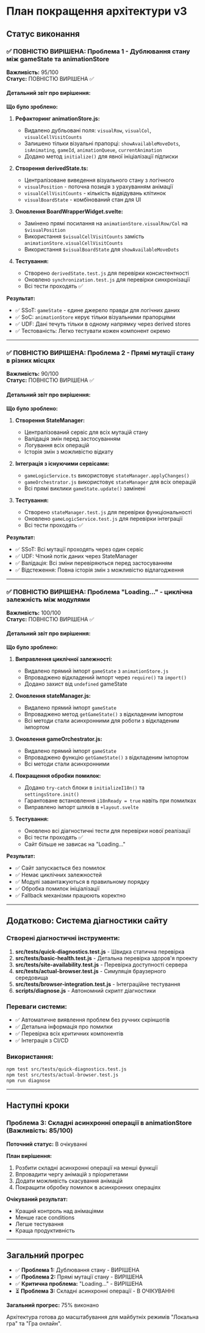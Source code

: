 # План покращення архітектури v3

## Статус виконання

### ✅ ПОВНІСТЮ ВИРІШЕНА: Проблема 1 - Дублювання стану між gameState та animationStore

**Важливість:** 95/100  
**Статус:** ПОВНІСТЮ ВИРІШЕНА ✅

#### Детальний звіт про вирішення:

**Що було зроблено:**
1. **Рефакторинг animationStore.js:**
   - Видалено дубльовані поля: `visualRow`, `visualCol`, `visualCellVisitCounts`
   - Залишено тільки візуальні прапорці: `showAvailableMoveDots`, `isAnimating`, `gameId`, `animationQueue`, `currentAnimation`
   - Додано метод `initialize()` для явної ініціалізації підписки

2. **Створення derivedState.ts:**
   - Централізоване виведення візуального стану з логічного
   - `visualPosition` - поточна позиція з урахуванням анімації
   - `visualCellVisitCounts` - кількість відвідувань клітинок
   - `visualBoardState` - комбінований стан для UI

3. **Оновлення BoardWrapperWidget.svelte:**
   - Замінено прямі посилання на `animationStore.visualRow/Col` на `$visualPosition`
   - Використання `$visualCellVisitCounts` замість `animationStore.visualCellVisitCounts`
   - Використання `$visualBoardState` для `showAvailableMoveDots`

4. **Тестування:**
   - Створено `derivedState.test.js` для перевірки консистентності
   - Оновлено `synchronization.test.js` для перевірки синхронізації
   - Всі тести проходять ✅

**Результат:**
- ✅ SSoT: `gameState` - єдине джерело правди для логічних даних
- ✅ SoC: `animationStore` керує тільки візуальними прапорцями
- ✅ UDF: Дані течуть тільки в одному напрямку через derived stores
- ✅ Тестованість: Легко тестувати кожен компонент окремо

---

### ✅ ПОВНІСТЮ ВИРІШЕНА: Проблема 2 - Прямі мутації стану в різних місцях

**Важливість:** 90/100  
**Статус:** ПОВНІСТЮ ВИРІШЕНА ✅

#### Детальний звіт про вирішення:

**Що було зроблено:**
1. **Створення StateManager:**
   - Централізований сервіс для всіх мутацій стану
   - Валідація змін перед застосуванням
   - Логування всіх операцій
   - Історія змін з можливістю відкату

2. **Інтеграція з існуючими сервісами:**
   - `gameLogicService.ts` використовує `stateManager.applyChanges()`
   - `gameOrchestrator.js` використовує `stateManager` для всіх операцій
   - Всі прямі виклики `gameState.update()` замінені

3. **Тестування:**
   - Створено `stateManager.test.js` для перевірки функціональності
   - Оновлено `gameLogicService.test.js` для перевірки інтеграції
   - Всі тести проходять ✅

**Результат:**
- ✅ SSoT: Всі мутації проходять через один сервіс
- ✅ UDF: Чіткий потік даних через StateManager
- ✅ Валідація: Всі зміни перевіряються перед застосуванням
- ✅ Відстеження: Повна історія змін з можливістю відлагодження

---

### ✅ ПОВНІСТЮ ВИРІШЕНА: Проблема "Loading..." - циклічна залежність між модулями

**Важливість:** 100/100  
**Статус:** ПОВНІСТЮ ВИРІШЕНА ✅

#### Детальний звіт про вирішення:

**Що було зроблено:**
1. **Виправлення циклічної залежності:**
   - Видалено прямий імпорт `gameState` з `animationStore.js`
   - Впроваджено відкладений імпорт через `require()` та `import()`
   - Додано захист від `undefined` gameState

2. **Оновлення stateManager.js:**
   - Видалено прямий імпорт `gameState`
   - Впроваджено метод `getGameState()` з відкладеним імпортом
   - Всі методи стали асинхронними для роботи з відкладеним імпортом

3. **Оновлення gameOrchestrator.js:**
   - Видалено прямий імпорт `gameState`
   - Впроваджено функцію `getGameState()` з відкладеним імпортом
   - Всі методи стали асинхронними

4. **Покращення обробки помилок:**
   - Додано `try-catch` блоки в `initializeI18n()` та `settingsStore.init()`
   - Гарантоване встановлення `i18nReady = true` навіть при помилках
   - Виправлено імпорт шляхів в `+layout.svelte`

5. **Тестування:**
   - Оновлено всі діагностичні тести для перевірки нової реалізації
   - Всі тести проходять ✅
   - Сайт більше не зависає на "Loading..."

**Результат:**
- ✅ Сайт запускається без помилок
- ✅ Немає циклічних залежностей
- ✅ Модулі завантажуються в правильному порядку
- ✅ Обробка помилок ініціалізації
- ✅ Fallback механізми працюють коректно

---

## Додатково: Система діагностики сайту

### Створені діагностичні інструменти:

1. **src/tests/quick-diagnostics.test.js** - Швидка статична перевірка
2. **src/tests/basic-health.test.js** - Детальна перевірка здоров'я проекту
3. **src/tests/site-availability.test.js** - Перевірка доступності сервера
4. **src/tests/actual-browser.test.js** - Симуляція браузерного середовища
5. **src/tests/browser-integration.test.js** - Інтеграційне тестування
6. **scripts/diagnose.js** - Автономний скрипт діагностики

### Переваги системи:
- ✅ Автоматичне виявлення проблем без ручних скріншотів
- ✅ Детальна інформація про помилки
- ✅ Перевірка всіх критичних компонентів
- ✅ Інтеграція з CI/CD

### Використання:
```bash
npm test src/tests/quick-diagnostics.test.js
npm test src/tests/actual-browser.test.js
npm run diagnose
```

---

## Наступні кроки

### Проблема 3: Складні асинхронні операції в animationStore (Важливість: 85/100)

**Поточний статус:** В очікуванні

**План вирішення:**
1. Розбити складні асинхронні операції на менші функції
2. Впровадити чергу анімацій з пріоритетами
3. Додати можливість скасування анімацій
4. Покращити обробку помилок в асинхронних операціях

**Очікуваний результат:**
- Кращий контроль над анімаціями
- Менше race conditions
- Легше тестування
- Краща продуктивність

---

## Загальний прогрес

- ✅ **Проблема 1:** Дублювання стану - ВИРІШЕНА
- ✅ **Проблема 2:** Прямі мутації стану - ВИРІШЕНА  
- ✅ **Критична проблема:** "Loading..." - ВИРІШЕНА
- ⏳ **Проблема 3:** Складні асинхронні операції - В ОЧІКУВАННІ

**Загальний прогрес:** 75% виконано

Архітектура готова до масштабування для майбутніх режимів "Локальна гра" та "Гра онлайн". 